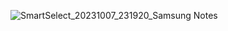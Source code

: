 ![SmartSelect_20231007_231920_Samsung Notes](https://github.com/noljis/java-study/assets/117498827/4006f115-3b8c-46b2-9165-11fa54574206)
